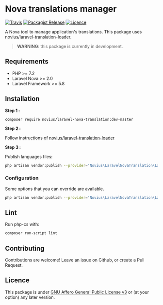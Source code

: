 # Nova translations manager
[![Travis](https://img.shields.io/travis/novius/laravel-nova-translation.svg?maxAge=1800&style=flat-square)](https://travis-ci.org/novius/laravel-nova-translation)
[![Packagist Release](https://img.shields.io/packagist/v/novius/laravel-nova-translation.svg?maxAge=1800&style=flat-square)](https://packagist.org/packages/novius/laravel-nova-translation)
[![Licence](https://img.shields.io/packagist/l/novius/laravel-nova-translation.svg?maxAge=1800&style=flat-square)](https://github.com/novius/laravel-nova-translation#licence)

A Nova tool to manage application's translations. This package uses [novius/laravel-translation-loader](https://github.com/novius/laravel-translation-loader/).

> **WARNING**: this package is currently in development.

## Requirements

* PHP >= 7.2
* Laravel Nova >= 2.0
* Laravel Framework >= 5.8

## Installation

**Step 1 :**

```sh
composer require novius/laravel-nova-translation:dev-master
```

**Step 2 :**
 
Follow instructions of [novius/laravel-translation-loader](https://github.com/novius/laravel-translation-loader/#installation)

**Step 3 :**

Publish languages files:

```bash
php artisan vendor:publish --provider="Novius\LaravelNovaTranslation\LaravelNovaTranslationServiceProvider" --tag="lang"
```

### Configuration

Some options that you can override are available.

```sh
php artisan vendor:publish --provider="Novius\LaravelNovaTranslation\LaravelNovaTranslationServiceProvider" --tag="config"
```

## Lint

Run php-cs with:

```sh
composer run-script lint
```

## Contributing

Contributions are welcome!
Leave an issue on Github, or create a Pull Request.


## Licence

This package is under [GNU Affero General Public License v3](http://www.gnu.org/licenses/agpl-3.0.html) or (at your option) any later version.
